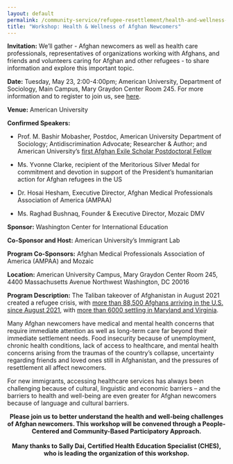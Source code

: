 ```yaml
---
layout: default
permalink: /community-service/refugee-resettlement/health-and-wellness-of-afghan-newcomers
title: "Workshop: Health & Wellness of Afghan Newcomers"
---
```

<section markdown="1">

**Invitation:** We’ll gather - Afghan newcomers as well as health care professionals, representatives of organizations working with Afghans, and friends and volunteers caring for Afghan and other refugees - to share information and explore this important topic.

**Date:** Tuesday, May 23, 2:00-4:00pm; American University, Department of Sociology, Main Campus, Mary Graydon Center Room 245. For more information and to register to join us, see [here].

[here]: https://www.eventbrite.com/e/workshop-health-wellness-of-afghan-newcomers-tickets-615537518287

**Venue:** American University

**Confirmed Speakers:**

- Prof. M. Bashir Mobasher, Postdoc, American University Department of Sociology; Antidiscrimination Advocate; Researcher & Author; and American University’s [first Afghan Exile Scholar Postdoctoral Fellow]

[first Afghan Exile Scholar Postdoctoral Fellow]: https://www.american.edu/cas/news/au-welcomes-afghan-exile-scholar-bashir-mobasher.cfm

- Ms. Yvonne Clarke, recipient of the Meritorious Silver Medal for commitment and devotion in support of the President’s humanitarian action for Afghan refugees in the US

- Dr. Hosai Hesham, Executive Director, Afghan Medical Professionals Association of America (AMPAA)

- Ms. Raghad Bushnaq, Founder & Executive Director, Mozaic DMV

**Sponsor:** Washington Center for International Education

**Co-Sponsor and Host:** American University’s Immigrant Lab

**Program Co-Sponsors:** Afghan Medical Professionals Association of America (AMPAA) and Mozaic

**Location:** American University Campus, Mary Graydon Center Room 245, 4400 Massachusetts Avenue Northwest Washington, DC 20016

**Program Description:** The Taliban takeover of Afghanistan in August 2021 created a refugee crisis, with [more than 88,500 Afghans arriving in the U.S. since August 2021], with [more than 6000 settling in Maryland and Virginia].

[more than 88,500 Afghans arriving in the U.S. since August 2021]: https://www.reuters.com/world/asia-pacific/hundreds-afghans-risk-11-country-trek-seek-haven-united-states-2023-02-01/
[more than 6000 settling in Maryland and Virginia]: https://www.washingtonpost.com/dc-md-va/2022/09/06/maryland-afghan-refugees-school/

Many Afghan newcomers have medical and mental health concerns that require immediate attention as well as long-term care far beyond their immediate settlement needs. Food insecurity because of unemployment, chronic health conditions, lack of access to healthcare, and mental health concerns arising from the traumas of the country’s collapse, uncertainty regarding friends and loved ones still in Afghanistan, and the pressures of resettlement all affect newcomers.

For new immigrants, accessing healthcare services has always been challenging because of cultural, linguistic and economic barriers – and the barriers to health and well-being are even greater for Afghan newcomers because of language and cultural barriers.

<center><strong>Please join us to better understand the health and well-being challenges of Afghan newcomers. This workshop will be convened through a People-Centered and Community-Based Participatory Approach.</strong></center>

<br>

<center><strong>Many thanks to Sally Dai, Certified Health Education Specialist (CHES), who is leading the organization of this workshop.</strong></center>

</section>
